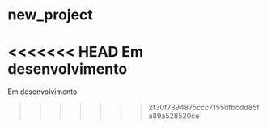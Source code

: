 # new_project

<<<<<<< HEAD
Em desenvolvimento
=======
Em desenvolvimento
>>>>>>> 2f30f7394875ccc7155dfbcdd85fa89a528520ce
